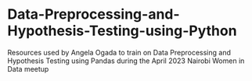 # Data-Preprocessing-and-Hypothesis-Testing-using-Python
Resources used by Angela Ogada to train on Data Preprocessing and Hypothesis Testing using Pandas during the April 2023 Nairobi Women in Data meetup  
